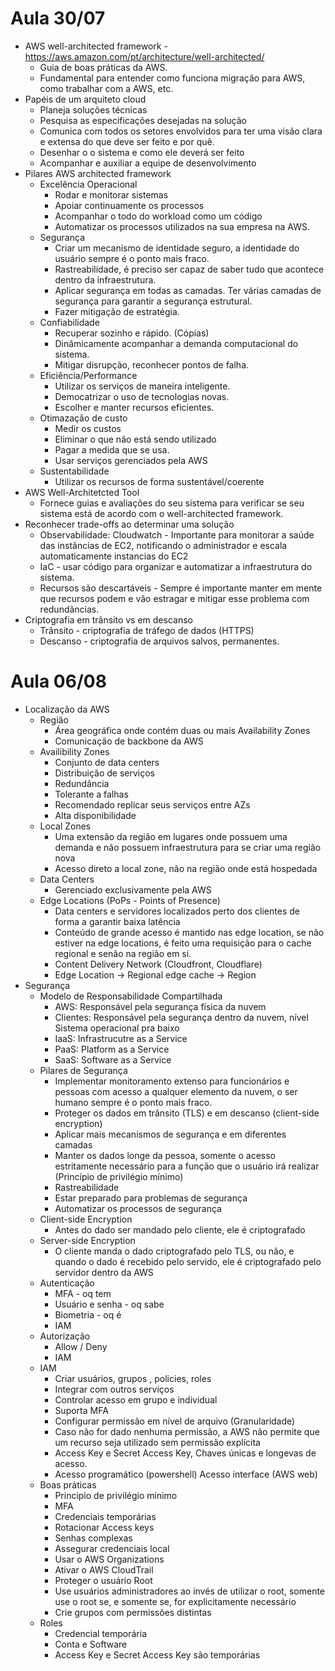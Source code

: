 # Aula 30/07
- AWS well-architected framework - https://aws.amazon.com/pt/architecture/well-architected/
    - Guia de boas práticas da AWS.
    - Fundamental para entender como funciona migração para AWS, como trabalhar com a AWS, etc.
- Papéis de um arquiteto cloud
    - Planeja soluções técnicas
    - Pesquisa as especificações desejadas na solução
    - Comunica com todos os setores envolvidos para ter uma visão clara e extensa do que deve ser feito e por quê.
    - Desenhar o o sistema e como ele deverá ser feito
    - Acompanhar e auxiliar a equipe de desenvolvimento
- Pilares AWS architected framework
    - Excelência Operacional
        - Rodar e monitorar sistemas
        - Apoiar continuamente os processos
        - Acompanhar o todo do workload como um código
        - Automatizar os processos utilizados na sua empresa na AWS.
    - Segurança
        - Criar um mecanismo de identidade seguro, a identidade do usuário sempre é o ponto mais fraco.
        - Rastreabilidade, é preciso ser capaz de saber tudo que acontece dentro da infraestrutura.
        - Aplicar segurança em todas as camadas. Ter várias camadas de segurança para garantir a segurança estrutural.
        - Fazer mitigação de estratégia.
    - Confiabilidade
        - Recuperar sozinho e rápido. (Cópias)
        - Dinâmicamente acompanhar a demanda computacional do sistema.
        - Mitigar disrupção, reconhecer pontos de falha.
    - Eficiência/Performance
        - Utilizar os serviços de maneira inteligente.
        - Democatrizar o uso de tecnologias novas.
        - Escolher e manter recursos eficientes.
    - Otimazação de custo
        - Medir os custos
        - Eliminar o que não está sendo utilizado
        - Pagar a medida que se usa.
        - Usar serviços gerenciados pela AWS
    - Sustentabilidade
        - Utilizar os recursos de forma sustentável/coerente
- AWS Well-Architetcted Tool
    - Fornece guias e avaliações do seu sistema para verificar se seu sistema está de acordo com o well-architected framework.
- Reconhecer trade-offs ao determinar uma solução
    - Observabilidade: Cloudwatch - Importante para monitorar a saúde das instâncias de EC2, notificando o administrador e escala automaticamente instancias do EC2
    - IaC - usar código para organizar e automatizar a infraestrutura do sistema.
    - Recursos são descartáveis - Sempre é importante manter em mente que recursos podem e vão estragar e mitigar esse problema com redundâncias.
- Criptografia em trânsito vs em descanso
    - Trânsito - criptografia de tráfego de dados (HTTPS)
    - Descanso - criptografia de arquivos salvos, permanentes.
# Aula 06/08
- Localização da AWS
    - Região
        - Área geográfica onde contém duas ou mais Availability Zones
        - Comunicação de backbone da AWS
    - Availibility Zones
        - Conjunto de data centers
        - Distribuição de serviços
        - Redundância
        - Tolerante a falhas
        - Recomendado replicar seus serviços entre AZs
        - Alta disponibilidade
    - Local Zones
        - Uma extensão da região em lugares onde possuem uma demanda e não possuem infraestrutura para se criar uma região nova
        - Acesso direto a local zone, não na região onde está hospedada
    - Data Centers
        - Gerenciado exclusivamente pela AWS
    - Edge Locations (PoPs - Points of Presence)
        - Data centers e servidores localizados perto dos clientes de forma a garantir baixa latência
        - Conteúdo de grande acesso é mantido nas edge location, se não estiver na edge locations, é feito uma requisição para o cache regional e senão na região em si.
        - Content Delivery Network (Cloudfront, Cloudflare)
        - Edge Location -> Regional edge cache -> Region
- Segurança
    - Modelo de Responsabilidade Compartilhada
       - AWS: Responsável pela segurança física da nuvem
       - Clientes: Responsável pela segurança dentro da nuvem, nível Sistema operacional pra baixo
       - IaaS: Infrastrucutre as a Service
       - PaaS: Platform as a Service
       - SaaS: Software as a Service
    - Pilares de Segurança
       - Implementar monitoramento extenso para funcionários e pessoas com acesso a qualquer elemento da nuvem, o ser humano sempre é o ponto mais fraco.
       - Proteger os dados em trânsito (TLS) e em descanso (client-side encryption)
       - Aplicar mais mecanismos de segurança e em diferentes camadas
       - Manter os dados longe da pessoa, somente o acesso estritamente necessário para a função que o usuário irá realizar (Princípio de privilégio mínimo)
       - Rastreabilidade
       - Estar preparado para problemas de segurança
       - Automatizar os processos de segurança
    - Client-side Encryption
       - Antes do dado ser mandado pelo cliente, ele é criptografado
    - Server-side Encryption
       - O cliente manda o dado criptografado pelo TLS, ou não, e quando o dado é recebido pelo servido, ele é criptografado pelo servidor dentro da AWS
    - Autenticação
       - MFA - oq tem
       - Usuário e senha - oq sabe
       - Biometria - oq é
       - IAM
    - Autorização
       - Allow / Deny
       - IAM
    - IAM
       - Criar usuários, grupos , policies, roles
       - Integrar com outros serviços
       - Controlar acesso em grupo e individual
       - Suporta MFA
       - Configurar permissão em nível de arquivo (Granularidade)
       - Caso não for dado nenhuma permissão, a AWS não permite que um recurso seja utilizado sem permissão explícita
       - Access Key e Secret Access Key, Chaves únicas e longevas de acesso.
       - Acesso programático (powershell) Acesso interface (AWS web)
    - Boas práticas
       - Principio de privilégio minimo
       - MFA
       - Credenciais temporárias
       - Rotacionar Access keys
       - Senhas complexas
       - Assegurar credenciais local
       - Usar o AWS Organizations
       - Ativar o AWS CloudTrail
       - Proteger o usuário Root
       - Use usuários administradores ao invés de utilizar o root, somente use o root se, e somente se, for explicitamente necessário
       - Crie grupos com permissões distintas
    - Roles
       - Credencial temporária
       - Conta e Software
       - Access Key e Secret Access Key são temporárias
      
      
        
